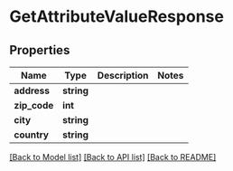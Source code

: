 # GetAttributeValueResponse

## Properties
Name | Type | Description | Notes
------------ | ------------- | ------------- | -------------
**address** | **string** |  | 
**zip_code** | **int** |  | 
**city** | **string** |  | 
**country** | **string** |  | 

[[Back to Model list]](../README.md#documentation-for-models) [[Back to API list]](../README.md#documentation-for-api-endpoints) [[Back to README]](../README.md)


